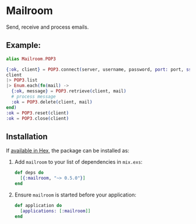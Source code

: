 # Mailroom

Send, receive and process emails.

## Example:

```elixir
alias Mailroom.POP3

{:ok, client} = POP3.connect(server, username, password, port: port, ssl: true)
client
|> POP3.list
|> Enum.each(fn(mail) ->
  {:ok, message} = POP3.retrieve(client, mail)
  # process message
  :ok = POP3.delete(client, mail)
end)
:ok = POP3.reset(client)
:ok = POP3.close(client)
```

## Installation

If [available in Hex](https://hex.pm/docs/publish), the package can be installed as:

1. Add `mailroom` to your list of dependencies in `mix.exs`:

   ```elixir
   def deps do
     [{:mailroom, "~> 0.5.0"}]
   end
   ```

2. Ensure `mailroom` is started before your application:

   ```elixir
   def application do
     [applications: [:mailroom]]
   end
   ```
